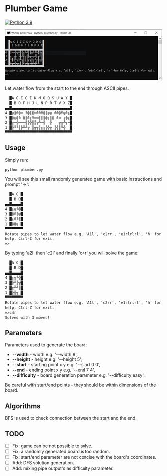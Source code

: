# Plumber Game
[![Python 3.9](https://img.shields.io/badge/python-3.9-green.svg)](https://www.python.org/downloads/release/python-390/)

![Plumber game in CLI](img/plumber.JPG)

Let water flow from the start to the end through ASCII pipes.

```text
  █A C E G I K M O Q S U W Y █
  █ B D F H J L N P R T V X Z█
▄▄█▄▄▄▄▄▄▄▄▄▄▄▄▄▄▄▄▄▄▄▄▄▄▄▄▄▄█
4 █╔╠╝╬═ ╚╬╣╣═╩╚╩╬╠╔╦ ╩╩╠╝╗╝╗█
3 █╬╗╣╚ ╬║╝╗╚══╣║╠╣╗║╣ ╝═ ╔╠╗█
2 █╦═╬═══╣╠╬╣╠╔╩═╬  ╬   ╦╦╩╗═█
1 █╬╚╚║╠╩╩╔ ║╗╗╣╗╔╠╬╔ ╠╣║╚╬  █
▀▀▀▀▀▀▀▀▀▀▀▀▀▀▀▀▀▀▀▀▀▀▀▀▀▀▀▀▀▀
```

## Usage



Simply run:
```shell
python plumber.py
```
You will see this small randomly generated game with basic instructions and prompt '=>':

```text
  █A C █
  █ B D█
▄▄█▄▄▄▄█
4 █╗╦╚╬█
3 █╬╝╠╦█
2 █╗╩╚║█
1 █╬╬╗ █
▀▀▀▀▀▀▀▀
Rotate pipes to let water flow e.g. 'A1l', 'c2rr', 'e1rlrlrl', 'h' for help, Ctrl-Z for exit.
=>
```

By typing 'a2l' then 'c2l' and finally 'c4r' you will solve the game:

```text
  █A C █
  █ B D█
▄▄█▄▄▄▄█
4 █╗╦╚╬█
3 █╬╝╠╦█
2 █╔╩╝║█
1 █╬╬╗ █
▀▀▀▀▀▀▀▀
Rotate pipes to let water flow e.g. 'A1l', 'c2rr', 'e1rlrlrl', 'h' for help, Ctrl-Z for exit.
=>c4r
Solved with 3 moves!
```

## Parameters
Parameters used to generate the board:
- **--width** - width e.g. '--width 8',
- **--height** - height e.g. '--height 5',
- **--start** - starting point x y e.g. '--start 0 0',
- **--end** - ending point x y e.g. '--end 7 4',
- **--difficulty** - board generation parameter e.g. '--difficulty easy'.

Be careful with start/end points - they should be within dimensions of the board.

## Algorithms
BFS is used to check connection between the start and the end. 

## TODO
- [ ] Fix: game can be not possible to solve.
- [ ] Fix: a randomly generated board is too random.
- [ ] Fix: start/end parameter are not concise with the board's coordinates.
- [ ] Add: DFS solution generation.
- [ ] Add: mixing pipe output's as difficulty parameter.